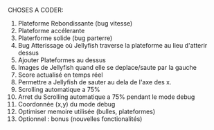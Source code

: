 CHOSES A CODER:

1) Plateforme Rebondissante (bug vitesse) 
2) Plateforme accélerante 
3) Platerforme solide (bug parterre)
4) Bug Atterissage où Jellyfish traverse la plateforme au lieu d'atterir dessus
5) Ajouter Plateformes au dessus
6) Images de Jellyfish quand elle se deplace/saute par la gauche
7) Score actualisé en temps réel
8) Permettre a Jellyfish de sauter au dela de l'axe des x. 
9) Scrolling automatique a 75%
10) Arret du Scrolling automatique a 75% pendant le mode debug
11) Coordonnée (x,y) du mode debug
12) Optimiser memoire utilisée (bulles, plateformes)
13) Optionnel : bonus (nouvelles fonctionalités)
